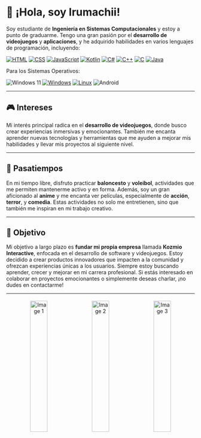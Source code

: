 # 👋 ¡Hola, soy Irumachii!

Soy estudiante de **Ingeniería en Sistemas Computacionales** y estoy a punto de graduarme. Tengo una gran pasión por el **desarrollo de videojuegos** y **aplicaciones**, y he adquirido habilidades en varios lenguajes de programación, incluyendo:

[![HTML](https://img.shields.io/badge/-HTML-E34F26?style=for-the-badge&logo=html5&logoColor=white)](https://developer.mozilla.org/es/docs/Web/HTML) 
[![CSS](https://img.shields.io/badge/-CSS-1572B6?style=for-the-badge&logo=css3&logoColor=white)](https://developer.mozilla.org/es/docs/Web/CSS) 
[![JavaScript](https://img.shields.io/badge/-JavaScript-F7DF1E?style=for-the-badge&logo=javascript&logoColor=black)](https://developer.mozilla.org/es/docs/Web/JavaScript) 
[![Kotlin](https://img.shields.io/badge/-Kotlin-0077C8?style=for-the-badge&logo=kotlin&logoColor=white)](https://kotlinlang.org) 
[![C#](https://img.shields.io/badge/-C%23-239120?style=for-the-badge&logo=csharp&logoColor=white)](https://docs.microsoft.com/en-us/dotnet/csharp/) 
[![C++](https://img.shields.io/badge/-C%2B%2B-00599C?style=for-the-badge&logo=cplusplus&logoColor=white)](https://en.cppreference.com/w/) 
[![C](https://img.shields.io/badge/-C-A8B400?style=for-the-badge&logo=c&logoColor=white)](https://en.wikipedia.org/wiki/C_(programming_language)) 
[![Java](https://img.shields.io/badge/-Java-E34F26?style=for-the-badge&logo=java&logoColor=white)](https://www.oracle.com/java/technologies/javase-jdk11-downloads.html)

Para los Sistemas Operativos:

![Windows 11](https://img.shields.io/badge/Windows%2011-%230079d5.svg?style=for-the-badge&logo=Windows%2011&logoColor=white)
[![Windows](https://img.shields.io/badge/-Windows-0078D6?style=for-the-badge&logo=windows&logoColor=white)](https://www.microsoft.com/windows) 
[![Linux](https://img.shields.io/badge/-Linux-FCC624?style=for-the-badge&logo=linux&logoColor=black)](https://www.linux.org/)
![Android](https://img.shields.io/badge/Android-3DDC84?style=for-the-badge&logo=android&logoColor=white)

---


## 🎮 Intereses

Mi interés principal radica en el **desarrollo de videojuegos**, donde busco crear experiencias inmersivas y emocionantes. También me encanta aprender nuevas tecnologías y herramientas que me ayuden a mejorar mis habilidades y llevar mis proyectos al siguiente nivel.

---

## 🏀 Pasatiempos

En mi tiempo libre, disfruto practicar **baloncesto** y **voleibol**, actividades que me permiten mantenerme activo y en forma. Además, soy un gran aficionado al **anime** y me encanta ver películas, especialmente de **acción**, **terror**, y **comedia**. Estas actividades no solo me entretienen, sino que también me inspiran en mi trabajo creativo.

---

## 🚀 Objetivo

Mi objetivo a largo plazo es **fundar mi propia empresa** llamada **Kozmio Interactive**, enfocada en el desarrollo de software y videojuegos. Estoy decidido a crear productos innovadores que impacten a la comunidad y ofrezcan experiencias únicas a los usuarios. Siempre estoy buscando aprender, crecer y mejorar en mi carrera profesional. Si estás interesado en colaborar en proyectos emocionantes o simplemente deseas charlar, ¡no dudes en contactarme!

---


<div align="center">
    <img src="https://media1.tenor.com/m/uYP_Nkq8VPsAAAAd/coding-hello-world.gif" alt="Image 1" width="30%" height="30%" style="display:inline-block; margin: 5px;" />
    <img src="https://media3.giphy.com/media/scZPhLqaVOM1qG4lT9/giphy.webp?cid=790b7611b9ybmm0uq72vbcbb58d3tsog4xgg3uwrzc3kpk8q&ep=v1_gifs_search&rid=giphy.webp&ct=g" alt="Image 2" width="30%" height="30%" style="display:inline-block; margin: 5px;" />
    <img src="https://media1.tenor.com/m/5ry-200hErMAAAAd/hacker-hacker-man.gif" alt="Image 3" width="30%" height="30%" style="display:inline-block; margin: 5px;" />
</div>
</div>
